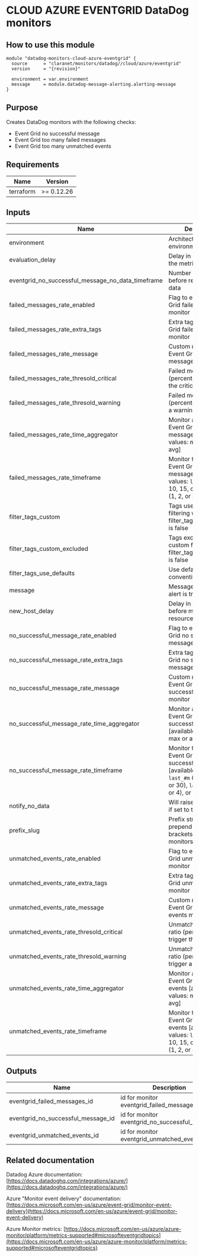 # CLOUD AZURE EVENTGRID DataDog monitors

## How to use this module

```hcl
module "datadog-monitors-cloud-azure-eventgrid" {
  source      = "claranet/monitors/datadog//cloud/azure/eventgrid"
  version     = "{revision}"

  environment = var.environment
  message     = module.datadog-message-alerting.alerting-message
}

```

## Purpose

Creates DataDog monitors with the following checks:

- Event Grid no successful message
- Event Grid too many failed messages
- Event Grid too many unmatched events

## Requirements

| Name | Version |
|------|---------|
| terraform | >= 0.12.26 |

## Inputs

| Name | Description | Type | Default | Required |
|------|-------------|------|---------|:--------:|
| environment | Architecture environment | `string` | n/a | yes |
| evaluation\_delay | Delay in seconds for the metric evaluation | `number` | `900` | no |
| eventgrid\_no\_successful\_message\_no\_data\_timeframe | Number of minutes before reporting no data | `string` | `10` | no |
| failed\_messages\_rate\_enabled | Flag to enable Event Grid failed messages monitor | `string` | `"true"` | no |
| failed\_messages\_rate\_extra\_tags | Extra tags for Event Grid failed messages monitor | `list(string)` | `[]` | no |
| failed\_messages\_rate\_message | Custom message for Event Grid failed messages monitor | `string` | `""` | no |
| failed\_messages\_rate\_thresold\_critical | Failed messages ratio (percentage) to trigger the critical alert | `number` | `90` | no |
| failed\_messages\_rate\_thresold\_warning | Failed messages ratio (percentage) to trigger a warning alert | `number` | `50` | no |
| failed\_messages\_rate\_time\_aggregator | Monitor aggregator for Event Grid failed messages [available values: min, max or avg] | `string` | `"min"` | no |
| failed\_messages\_rate\_timeframe | Monitor timeframe for Event Grid failed messages [available values: `last_#m` (1, 5, 10, 15, or 30), `last_#h` (1, 2, or 4), or `last_1d`] | `string` | `"last_5m"` | no |
| filter\_tags\_custom | Tags used for custom filtering when filter\_tags\_use\_defaults is false | `string` | `"*"` | no |
| filter\_tags\_custom\_excluded | Tags excluded for custom filtering when filter\_tags\_use\_defaults is false | `string` | `""` | no |
| filter\_tags\_use\_defaults | Use default filter tags convention | `string` | `"true"` | no |
| message | Message sent when an alert is triggered | `any` | n/a | yes |
| new\_host\_delay | Delay in seconds before monitor new resource | `number` | `300` | no |
| no\_successful\_message\_rate\_enabled | Flag to enable Event Grid no successful message monitor | `string` | `"true"` | no |
| no\_successful\_message\_rate\_extra\_tags | Extra tags for Event Grid no successful message monitor | `list(string)` | `[]` | no |
| no\_successful\_message\_rate\_message | Custom message for Event Grid no successful message monitor | `string` | `""` | no |
| no\_successful\_message\_rate\_time\_aggregator | Monitor aggregator for Event Grid no successful message [available values: min, max or avg] | `string` | `"min"` | no |
| no\_successful\_message\_rate\_timeframe | Monitor timeframe for Event Grid no successful message [available values: `last_#m` (1, 5, 10, 15, or 30), `last_#h` (1, 2, or 4), or `last_1d`] | `string` | `"last_5m"` | no |
| notify\_no\_data | Will raise no data alert if set to true | `bool` | `true` | no |
| prefix\_slug | Prefix string to prepend between brackets on every monitors names | `string` | `""` | no |
| unmatched\_events\_rate\_enabled | Flag to enable Event Grid unmatched events monitor | `string` | `"true"` | no |
| unmatched\_events\_rate\_extra\_tags | Extra tags for Event Grid unmatched events monitor | `list(string)` | `[]` | no |
| unmatched\_events\_rate\_message | Custom message for Event Grid unmatched events monitor | `string` | `""` | no |
| unmatched\_events\_rate\_thresold\_critical | Unmatched events ratio (percentage) to trigger the critical alert | `number` | `90` | no |
| unmatched\_events\_rate\_thresold\_warning | Unmatched events ratio (percentage) to trigger a warning alert | `number` | `50` | no |
| unmatched\_events\_rate\_time\_aggregator | Monitor aggregator for Event Grid unmatched events [available values: min, max or avg] | `string` | `"min"` | no |
| unmatched\_events\_rate\_timeframe | Monitor timeframe for Event Grid unmatched events [available values: `last_#m` (1, 5, 10, 15, or 30), `last_#h` (1, 2, or 4), or `last_1d`] | `string` | `"last_5m"` | no |

## Outputs

| Name | Description |
|------|-------------|
| eventgrid\_failed\_messages\_id | id for monitor eventgrid\_failed\_messages |
| eventgrid\_no\_successful\_message\_id | id for monitor eventgrid\_no\_successful\_message |
| eventgrid\_unmatched\_events\_id | id for monitor eventgrid\_unmatched\_events |

## Related documentation

Datadog Azure documentation: [https://docs.datadoghq.com/integrations/azure/](https://docs.datadoghq.com/integrations/azure/)

Azure "Monitor event delivery" documentation: [https://docs.microsoft.com/en-us/azure/event-grid/monitor-event-delivery](https://docs.microsoft.com/en-us/azure/event-grid/monitor-event-delivery)

Azure Monitor metrics: [https://docs.microsoft.com/en-us/azure/azure-monitor/platform/metrics-supported#microsofteventgridtopics](https://docs.microsoft.com/en-us/azure/azure-monitor/platform/metrics-supported#microsofteventgridtopics)
